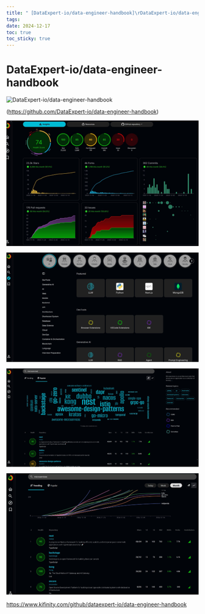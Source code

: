 ```yaml
---
title: " [DataExpert-io/data-engineer-handbook]\rDataExpert-io/data-engineer-handbook"
tags: 
date: 2024-12-17
toc: true
toc_sticky: true
---
```



# DataExpert-io/data-engineer-handbook

![](https://avatars.githubusercontent.com/u/147096519?v=4 "DataExpert-io/data-engineer-handbook")

(https://github.com/DataExpert-io/data-engineer-handbook)

![](../_asset/image/2024-12-05-dataengineer-1734435426640.jpeg)

![](../_asset/image/2024-12-05-dataengineer-1734435450107.jpeg)

![](../_asset/image/2024-12-05-dataengineer-1734435480062.jpeg)

![](../_asset/image/2024-12-05-dataengineer-1734435549870.jpeg)

<https://www.kifinity.com/github/dataexpert-io/data-engineer-handbook>
